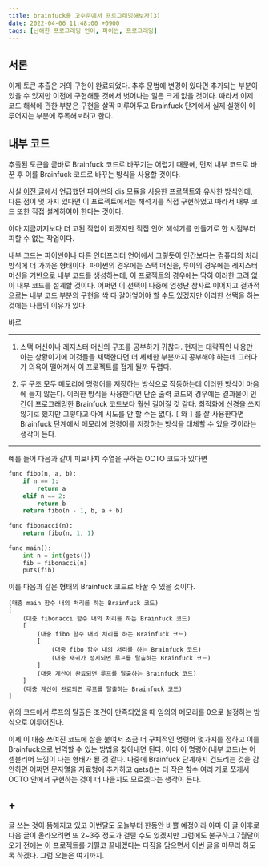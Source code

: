 ```yaml
---
title: brainfuck을 고수준에서 프로그래밍해보자(3)
date: 2022-04-06 11:48:00 +0900
tags: [난해한_프로그래밍_언어, 파이썬, 프로그래밍]
---
```


## 서론

이제 토큰 추출은 거의 구현이 완료되었다. 추후 문법에 변경이 있다면 추가되는 부분이 있을 수 있지만 이전에 구현해둔 것에서 벗어나는 일은 크게 없을 것이다. 따라서 이제 코드 해석에 관한 부분은 구현을 살짝 미루어두고 Brainfuck 단계에서 실제 실행이 이루어지는 부분에 주목해보려고 한다.

## 내부 코드
추출된 토큰을 곧바로 Brainfuck 코드로 바꾸기는 어렵기 때문에, 먼저 내부 코드로 바꾼 후 이를 Brainfuck 코드로 바꾸는 방식을 사용할 것이다. 

사실 [이전 글](https://gabriel-dropout.github.io/posts/brainfuck%EC%9D%84-%EA%B3%A0%EC%88%98%EC%A4%80%EC%97%90%EC%84%9C-%ED%94%84%EB%A1%9C%EA%B7%B8%EB%9E%98%EB%B0%8D%ED%95%B4%EB%B3%B4%EC%9E%90(0))에서 언급했던 파이썬의 dis 모듈을 사용한 프로젝트와 유사한 방식인데, 다른 점이 몇 가지 있다면 이 프로젝트에서는 해석기를 직접 구현하였고 따라서 내부 코드 또한 직접 설계하여야 한다는 것이다. 

아마 지금까지보다 더 고된 작업이 되겠지만 직접 언어 해석기를 만들기로 한 시점부터 피할 수 없는 작업이다.

내부 코드는 파이썬이나 다른 인터프리터 언어에서 그렇듯이 인간보다는 컴퓨터의 처리 방식에 더 가까운 형태이다. 파이썬의 경우에는 스택 머신을, 루아의 경우에는 레지스터 머신을 기반으로 내부 코드를 생성하는데, 이 프로젝트의 경우에는 딱히 이러한 고려 없이 내부 코드를 설계할 것이다. 어쩌면 이 선택이 나중에 엄청난 참사로 이어지고 결과적으로는 내부 코드 부분의 구현을 싹 다 갈아엎어야 할 수도 있겠지만 이러한 선택을 하는 것에는 나름의 이유가 있다. 

바로

---
1. 스택 머신이나 레지스터 머신의 구조를 공부하기 귀찮다. 현재는 대략적인 내용만 아는 상황이기에 이것들을 채택한다면 더 세세한 부분까지 공부해야 하는데 그러다가 의욕이 떨어져서 이 프로젝트를 접게 될까 두렵다.

2. 두 구조 모두 메모리에 명령어를 저장하는 방식으로 작동하는데 이러한 방식이 마음에 들지 않는다. 이러한 방식을 사용한다면 단순 출력 코드의 경우에는 결과물이 인간이 프로그래밍한 Brainfuck 코드보다 훨씬 길어질 것 같다. 최적화에 신경을 쓰지 않기로 했지만 그렇다고 아예 시도를 안 할 수는 없다. `[` 와 `]` 를 잘 사용한다면 Brainfuck 단계에서 메모리에 명령어를 저장하는 방식을 대체할 수 있을 것이라는 생각이 든다.
---

예를 들어 다음과 같이 피보나치 수열을 구하는 OCTO 코드가 있다면

```python
func fibo(n, a, b):
	if n == 1:
		return a
	elif n == 2:
		return b
	return fibo(n - 1, b, a + b)
	
func fibonacci(n):
	return fibo(n, 1, 1)
	
func main():
	int n = int(gets())
	fib = fibonacci(n)
	puts(fib)
```

이를 다음과 같은 형태의 Brainfuck 코드로 바꿀 수 있을 것이다.

```
(대충 main 함수 내의 처리를 하는 Brainfuck 코드)
[
    (대충 fibonacci 함수 내의 처리를 하는 Brainfuck 코드)
    [
        (대충 fibo 함수 내의 처리를 하는 Brainfuck 코드)
        [
            (대충 fibo 함수 내의 처리를 하는 Brainfuck 코드)
            (대충 재귀가 정지되면 루프를 탈출하는 Brainfuck 코드)
        ]
        (대충 계산이 완료되면 루프를 탈출하는 Brainfuck 코드)
    ]
    (대충 계산이 완료되면 루프를 탈출하는 Brainfuck 코드)
]
```



위의 코드에서 루프의 탈출은 조건이 만족되었을 때 임의의 메모리를 0으로 설정하는 방식으로 이루어진다.

이제 이 대충 쓰여진 코드에 살을 붙여서 조금 더 구체적인 명령어 몇가지를 정하고 이를 Brainfuck으로 번역할 수 있는 방법을 찾아내면 된다. 아마 이 명령어(내부 코드)는 어셈블리어 느낌이 나는 형태가 될 것 같다. 나중에 Brainfuck 단계까지 건드리는 것을 감안하면 어쩌면 문자열을 자료형에 추가하고 gets()는 더 작은 함수 여러 개로 쪼개서 OCTO 안에서 구현하는 것이 더 나을지도 모르겠다는 생각이 든다.

## +
글 쓰는 것이 뜸해지고 있고 이번달도 오늘부터 한동안 바쁠 예정이라 아마 이 글 이후로 다음 글이 올라오려면 또 2~3주 정도가 걸릴 수도 있겠지만 그럼에도 불구하고 7월달이 오기 전에는 이 프로젝트를 기필코 끝내겠다는 다짐을 담으면서 이번 글을 마무리 하도록 하겠다. 그럼 오늘은 여기까지.
